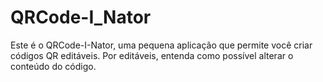 # QRCode-I_Nator

Este é o QRCode-I-Nator, uma pequena aplicação que permite você criar códigos QR editáveis. Por editáveis, entenda como possível alterar o conteúdo do código.
